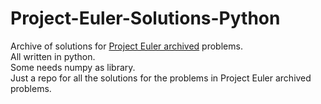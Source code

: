# Project-Euler-Solutions-Python
Archive of solutions for [Project Euler archived](https://projecteuler.net/archives) problems.<br>
All written in python.<br>
Some needs numpy as library.<br>
Just a repo for all the solutions for the problems in Project Euler archived problems.
